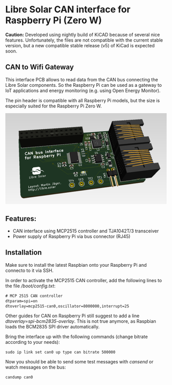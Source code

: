 # Libre Solar CAN interface for Raspberry Pi (Zero W)

**Caution:** Developed using nightly build of KiCAD because of several nice features. Unfortunately, the files are not compatible with the current stable version, but a new compatible stable release (v5) of KiCad is expected soon.

## CAN to Wifi Gateway

This interface PCB allows to read data from the CAN bus connecting the Libre Solar components. So the Raspberry Pi can be used as a gateway to IoT applications and energy monitoring (e.g. using Open Energy Monitor).

The pin header is compatible with all Raspberry Pi models, but the size is especially suited for the Raspberry Pi Zero W.

![Raspberry Pi CAN interface PCB](CAN_RPi-ZeroW.png)

## Features:
- CAN interface using MCP2515 controller and TJA1042T/3 transceiver
- Power supply of Raspberry Pi via bus connector (RJ45)

## Installation

Make sure to install the latest Raspbian onto your Raspberry Pi and connecto to it via SSH.

In order to activate the MCP2515 CAN controller, add the following lines to the file */boot/config.txt*:

```
# MCP 2515 CAN controller
dtparam=spi=on
dtoverlay=mcp2515-can0,oscillator=8000000,interrupt=25
```

Other guides for CAN on Raspberry Pi still suggest to add a line *dtoverlay=spi-bcm2835-overlay*. This is not true anymore, as Raspbian loads the BCM2835 SPI driver automatically.

Bring the interface up with the following commands (change bitrate according to your needs):

```
sudo ip link set can0 up type can bitrate 500000
```

Now you should be able to send some test messages with *cansend* or watch messages on the bus:

```
candump can0
```